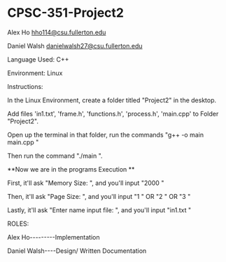 # CPSC-351-Project2

Alex Ho hho114@csu.fullerton.edu


Daniel Walsh danielwalsh27@csu.fullerton.edu


Language Used: C++

Environment: Linux

Instructions:

In the Linux Environment, create a folder titled "Project2" in the desktop.

Add files 'in1.txt', 'frame.h', 'functions.h', 'process.h', 'main.cpp' to Folder "Project2".

Open up the terminal in that folder, run the commands "g++ -o main main.cpp <Enter>"

Then run the command "./main <Enter>".

**Now we are in the programs Execution **

First, it'll ask "Memory Size: ", and you'll input "2000 <Enter>"
  
Then, it'll ask "Page Size: ", and you'll input "1 <Enter>" OR "2 <Enter>" OR "3 <Enter>"
  
Lastly, it'll ask "Enter name input file: ", and you'll input "in1.txt <Enter>"


ROLES:

Alex Ho---------Implementation

Daniel Walsh----Design/ Written Documentation


